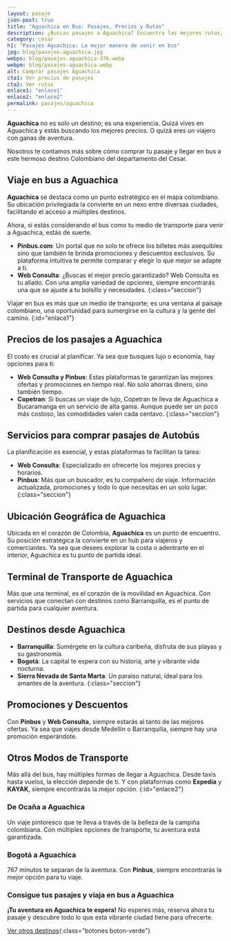 ```yaml
---
layout: pasaje
json-post: true
title: "Aguachica en Bus: Pasajes, Precios y Rutas"
description: ¿Buscas pasajes a Aguachica? Encuentra las mejores rutas, precios y consejos para un viaje inolvidable. ¡Haz clic y planifica tu aventura!
category: cesar
h1: "Pasajes Aguachica: La mejor manera de venir en bus"
jpg: blog/pasajes-aguachica.jpg
webps: blog/pasajes-aguachica-376.webp
webpm: blog/pasajes-aguachica.webp
alt: Comprar pasajes Aguachica
cta1: Ver precios de pasajes
cta2: Ver rutas
enlace1: "enlace1"
enlace2: "enlace2"
permalink: pasajes/aguachica
---
```

**Aguachica** no es solo un destino; es una experiencia. Quizá vives en Aguachica y estás buscando los mejores precios. O quizá eres un viajero con ganas de aventura.

Nosotros te contamos más sobre cómo comprar tu pasaje y llegar en bus a este hermoso destino Colombiano del departamento del Cesar.

## Viaje en bus a Aguachica

**Aguachica** se destaca como un punto estratégico en el mapa colombiano. Su ubicación privilegiada la convierte en un nexo entre diversas ciudades, facilitando el acceso a múltiples destinos.

Ahora, si estás considerando el bus como tu medio de transporte para venir a Aguachica, estás de suerte.

- **Pinbus.com**: Un portal que no solo te ofrece los billetes más asequibles sino que también te brinda promociones y descuentos exclusivos. Su plataforma intuitiva te permite comparar y elegir lo que mejor se adapte a ti.
- **Web Consulta**: ¿Buscas el mejor precio garantizado? Web Consulta es tu aliado. Con una amplia variedad de opciones, siempre encontrarás una que se ajuste a tu bolsillo y necesidades.
{:class="seccion"}

Viajar en bus es más que un medio de transporte; es una ventana al paisaje colombiano, una oportunidad para sumergirse en la cultura y la gente del camino.
{:id="enlace1"}

## Precios de los pasajes a Aguachica

El costo es crucial al planificar. Ya sea que busques lujo o economía, hay opciones para ti:

- **Web Consulta y Pinbus**: Estas plataformas te garantizan las mejores ofertas y promociones en tiempo real. No solo ahorras dinero, sino también tiempo.
- **Copetran**: Si buscas un viaje de lujo, Copetran te lleva de Aguachica a Bucaramanga en un servicio de alta gama. Aunque puede ser un poco más costoso, las comodidades valen cada centavo.
{:class="seccion"}

## Servicios para comprar pasajes de Autobús

La planificación es esencial, y estas plataformas te facilitan la tarea:

- **Web Consulta**: Especializado en ofrecerte los mejores precios y horarios.
- **Pinbus**: Más que un buscador, es tu compañero de viaje. Información actualizada, promociones y todo lo que necesitas en un solo lugar.
{:class="seccion"}

## Ubicación Geográfica de Aguachica

Ubicada en el corazón de Colombia, **Aguachica** es un punto de encuentro. Su posición estratégica la convierte en un hub para viajeros y comerciantes. Ya sea que desees explorar la costa o adentrarte en el interior, Aguachica es tu punto de partida ideal.

## Terminal de Transporte de Aguachica

Más que una terminal, es el corazón de la movilidad en Aguachica. Con servicios que conectan con destinos como Barranquilla, es el punto de partida para cualquier aventura.

## Destinos desde Aguachica

- **Barranquilla**: Sumérgete en la cultura caribeña, disfruta de sus playas y su gastronomía.
- **Bogotá**: La capital te espera con su historia, arte y vibrante vida nocturna.
- **Sierra Nevada de Santa Marta**: Un paraíso natural, ideal para los amantes de la aventura.
{:class="seccion"}

## Promociones y Descuentos

Con **Pinbus** y **Web Consulta**, siempre estarás al tanto de las mejores ofertas. Ya sea que viajes desde Medellín o Barranquilla, siempre hay una promoción esperándote.

## Otros Modos de Transporte

Más allá del bus, hay múltiples formas de llegar a Aguachica. Desde taxis hasta vuelos, la elección depende de ti. Y con plataformas como **Expedia** y **KAYAK**, siempre encontrarás la mejor opción.
{:id="enlace2"}

### De Ocaña a Aguachica

Un viaje pintoresco que te lleva a través de la belleza de la campiña colombiana. Con múltiples opciones de transporte, tu aventura está garantizada.

### Bogotá a Aguachica

767 minutos te separan de la aventura. Con **Pinbus**, siempre encontrarás la mejor opción para tu viaje.

### Consigue tus pasajes y viaja en bus a Aguachica

**¡Tu aventura en Aguachica te espera!** No esperes más, reserva ahora tu pasaje y descubre todo lo que esta vibrante ciudad tiene para ofrecerte.

[Ver otros destinos](/pasajes){:class="botones boton-verde"}
